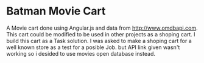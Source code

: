 	
# Batman Movie Cart
A Movie cart done using Angular.js and data from http://www.omdbapi.com. This cart could be modified to be used in other projects as a shoping cart. I build this cart as a Task solution. I was asked to make a shoping cart for a well known store as a test for a posible Job. but API link given wasn't working so i desided to use movies open database instead.